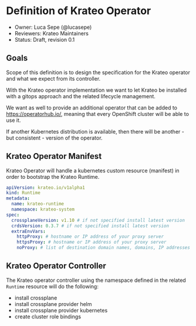 # Definition of Krateo Operator

* Owner: Luca Sepe (@lucasepe)
* Reviewers: Krateo Maintainers
* Status: Draft, revision 0.1

## Goals

Scope of this definition is to design the specification for the Krateo operator and what we expect from its controller.

With the Krateo operator implementation we want to let Krateo be installed with a gitops approach and the related lifecycle management.

We want as well to provide an additional operator that can be added to https://operatorhub.io/, meaning that every OpenShift cluster will be able to use it. 

If another Kubernetes distribution is available, then there will be another - but consistent - version of the operator.

## Krateo Operator Manifest

Krateo Operator will handle a kubernetes custom resource (manifest) in order to bootstrap the Krateo Runtime. 

```yaml
apiVersion: krateo.io/v1alpha1
kind: Runtime
metadata:
  name: krateo-runtime
  namespace: krateo-system
spec:
  crossplaneVersion: v1.10 # if not specified install latest version
  crdsVersion: 0.3.7 # if not specified install latest version
  extraEnvVars:
    httpProxy: # hostname or IP address of your proxy server
    httpsProxy: # hostname or IP address of your proxy server
    noProxy: # list of destination domain names, domains, IP addresses or other network CIDRs to exclude proxying
```

## Krateo Operator Controller

The Krateo operator controller using the namespace defined in the related `Runtime` resource will do the following:

- install crossplane
- install crossplane provider helm
- install crossplane provider kubernetes
- create cluster role bindings


